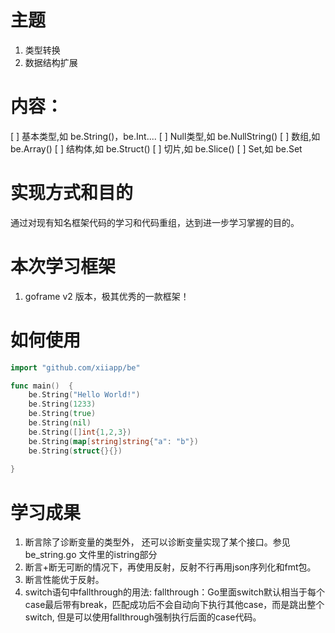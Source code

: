 # 主题
1. 类型转换
2. 数据结构扩展




# 内容：
   [ ] 基本类型,如 be.String()，be.Int....
   [ ] Null类型,如 be.NullString()
   [ ] 数组,如 be.Array()
[ ] 结构体,如 be.Struct()
[ ] 切片,如 be.Slice()
[ ] Set,如 be.Set







# 实现方式和目的
通过对现有知名框架代码的学习和代码重组，达到进一步学习掌握的目的。

# 本次学习框架
1. goframe v2 版本，极其优秀的一款框架！


# 如何使用

```go
import "github.com/xiiapp/be"

func main()  {
    be.String("Hello World!")
	be.String(1233)
	be.String(true)
	be.String(nil)
	be.String([]int{1,2,3})
	be.String(map[string]string{"a": "b"})
	be.String(struct{}{})
	
}
```


# 学习成果
1. 断言除了诊断变量的类型外， 还可以诊断变量实现了某个接口。参见 be_string.go 文件里的istring部分
2. 断言+断无可断的情况下，再使用反射，反射不行再用json序列化和fmt包。
3. 断言性能优于反射。
4. switch语句中fallthrough的用法:
   fallthrough：Go里面switch默认相当于每个case最后带有break，匹配成功后不会自动向下执行其他case，而是跳出整个switch, 但是可以使用fallthrough强制执行后面的case代码。